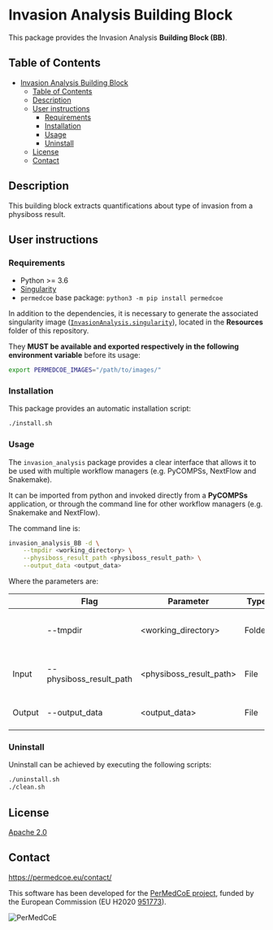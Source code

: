 # Invasion Analysis Building Block

This package provides the Invasion Analysis **Building Block (BB)**.

## Table of Contents

- [Invasion Analysis Building Block](#invasion-analysis-building-block)
  - [Table of Contents](#table-of-contents)
  - [Description](#description)
  - [User instructions](#user-instructions)
    - [Requirements](#requirements)
    - [Installation](#installation)
    - [Usage](#usage)
    - [Uninstall](#uninstall)
  - [License](#license)
  - [Contact](#contact)

## Description

This building block extracts quantifications about type of invasion from a physiboss result.

## User instructions

### Requirements

- Python >= 3.6
- [Singularity](https://singularity.lbl.gov/docs-installation)
- `permedcoe` base package: `python3 -m pip install permedcoe`

In addition to the dependencies, it is necessary to generate the associated
singularity image ([`InvasionAnalysis.singularity`](../Resources/images/InvasionAnalysis.singularity)),
located in the **Resources** folder of this repository.

They **MUST be available and exported respectively in the following environment variable**
before its usage:

```bash
export PERMEDCOE_IMAGES="/path/to/images/"
```

### Installation

This package provides an automatic installation script:

```bash
./install.sh
```

### Usage

The `invasion_analysis` package provides a clear interface that allows
it to be used with multiple workflow managers (e.g. PyCOMPSs, NextFlow and
Snakemake).

It can be imported from python and invoked directly from a **PyCOMPSs**
application, or through the command line for other workflow managers
(e.g. Snakemake and NextFlow).

The command line is:

```bash
invasion_analysis_BB -d \
    --tmpdir <working_directory> \
    --physiboss_result_path <physiboss_result_path> \
    --output_data <output_data>
```

Where the parameters are:

|        | Flag                     | Parameter                | Type    | Description                             |
|--------|--------------------------|--------------------------|---------|-----------------------------------------|
|        | --tmpdir                 | \<working_directory>     | Folder  | Working directory (temporary files)     |
| Input  | --physiboss_result_path  | \<physiboss_result_path> | File    | Path of the PhysiBoSS result to analyse |
| Output | --output_data            | \<output_data>           | File    | Path of the CSV file to generate        |

### Uninstall

Uninstall can be achieved by executing the following scripts:

```bash
./uninstall.sh
./clean.sh
```

## License

[Apache 2.0](https://www.apache.org/licenses/LICENSE-2.0)

## Contact

<https://permedcoe.eu/contact/>

This software has been developed for the [PerMedCoE project](https://permedcoe.eu/), funded by the European Commission (EU H2020 [951773](https://cordis.europa.eu/project/id/951773)).

![](https://permedcoe.eu/wp-content/uploads/2020/11/logo_1.png "PerMedCoE")
